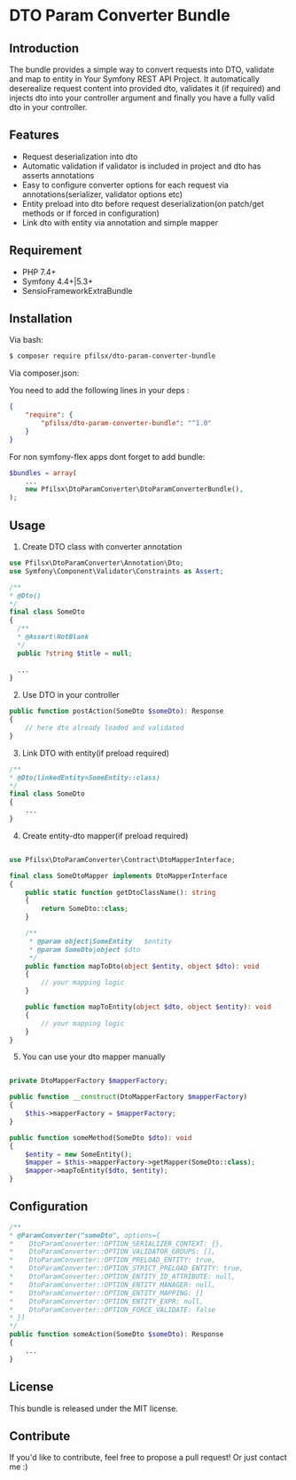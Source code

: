 DTO Param Converter Bundle
==============

Introduction
------------

The bundle provides a simple way to convert requests into DTO, validate and map to entity in Your Symfony REST API Project. It automatically deserealize request content into provided dto, validates it (if required) and injects dto into your controller argument and finally you have a fully valid dto in your controller.

Features
--------
* Request deserialization into dto 
* Automatic validation if validator is included in project and dto has asserts annotations
* Easy to configure converter options for each request via annotations(serializer, validator options etc)
* Entity preload into dto before request deserialization(on patch/get methods or if forced in configuration)
* Link dto with entity via annotation and simple mapper

Requirement
-----------
* PHP 7.4+
* Symfony 4.4+|5.3+
* SensioFrameworkExtraBundle

Installation
------------

Via bash:
```bash
$ composer require pfilsx/dto-param-converter-bundle
```
Via composer.json:

You need to add the following lines in your deps :
```json
{
    "require": {
        "pfilsx/dto-param-converter-bundle": "^1.0"
    }
}
```

For non symfony-flex apps dont forget to add bundle:
``` php
$bundles = array(
    ...
    new Pfilsx\DtoParamConverter\DtoParamConverterBundle(),
);
```

Usage
-----
1. Create DTO class with converter annotation
```php
use Pfilsx\DtoParamConverter\Annotation\Dto;
use Symfony\Component\Validator\Constraints as Assert;

/**
* @Dto() 
*/
final class SomeDto 
{
  /**
  * @Assert\NotBlank
  */
  public ?string $title = null;
  
  ...
}
```
2. Use DTO in your controller
```php
public function postAction(SomeDto $someDto): Response
{
    // here dto already loaded and validated
}
```

3. Link DTO with entity(if preload required)
```php
/**
* @Dto(linkedEntity=SomeEntity::class) 
*/
final class SomeDto 
{
    ...
}
```
4. Create entity-dto mapper(if preload required)
```php

use Pfilsx\DtoParamConverter\Contract\DtoMapperInterface;

final class SomeDtoMapper implements DtoMapperInterface
{
    public static function getDtoClassName(): string
    {
        return SomeDto::class;
    }

    /**
     * @param object|SomeEntity   $entity
     * @param SomeDto|object $dto
     */
    public function mapToDto(object $entity, object $dto): void
    {
        // your mapping logic
    }

    public function mapToEntity(object $dto, object $entity): void
    {
        // your mapping logic
    }
}
```
5. You can use your dto mapper manually
```php

private DtoMapperFactory $mapperFactory;

public function __construct(DtoMapperFactory $mapperFactory)
{
    $this->mapperFactory = $mapperFactory;
}

public function someMethod(SomeDto $dto): void 
{
    $entity = new SomeEntity();
    $mapper = $this->mapperFactory->getMapper(SomeDto::class);
    $mapper->mapToEntity($dto, $entity);
}

```

Configuration
-------------
```php
/**
* @ParamConverter("someDto", options={
*    DtoParamConverter::OPTION_SERIALIZER_CONTEXT: {},
*    DtoParamConverter::OPTION_VALIDATOR_GROUPS: [],
*    DtoParamConverter::OPTION_PRELOAD_ENTITY: true,
*    DtoParamConverter::OPTION_STRICT_PRELOAD_ENTITY: true,
*    DtoParamConverter::OPTION_ENTITY_ID_ATTRIBUTE: null,
*    DtoParamConverter::OPTION_ENTITY_MANAGER: null,
*    DtoParamConverter::OPTION_ENTITY_MAPPING: []
*    DtoParamConverter::OPTION_ENTITY_EXPR: null,
*    DtoParamConverter::OPTION_FORCE_VALIDATE: false
* })
*/
public function someAction(SomeDto $someDto): Response
{
    ...
}
```

License
-------

This bundle is released under the MIT license.

Contribute
----------

If you'd like to contribute, feel free to propose a pull request! Or just contact me :) 